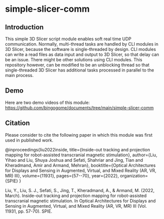 # simple-slicer-comm

## Introduction

This simple 3D Slicer script module enables soft real time UDP communication. Normally, multi-thread tasks are handled by CLI modules in 3D Slicer, because the software is single-threaded by design. CLI modules can write a read files as data input and output to 3D Slicer, so that delay can be an issue. There might be other solutions using CLI modules. This repository however, can be modified to be an unblocking thread so that single-threaded 3D Slicer has additional tasks processed in parallel to the main process.

## Demo

Here are two demo videos of this module: https://github.com/bingogome/documents/tree/main/simple-slicer-comm

## Citation

Please consider to cite the following paper in which this module was first used in published work.

@inproceedings{liu2022inside,
  title={Inside-out tracking and projection mapping for robot-assisted transcranial magnetic stimulation},
  author={Liu, Yihao and Liu, Shuya Joshua and Sefati, Shahriar and Jing, Tian and Kheradmand, Amir and Armand, Mehran},
  booktitle={Optical Architectures for Displays and Sensing in Augmented, Virtual, and Mixed Reality (AR, VR, MR) III},
  volume={11931},
  pages={57--70},
  year={2022},
  organization={SPIE}
}

Liu, Y., Liu, S. J., Sefati, S., Jing, T., Kheradmand, A., & Armand, M. (2022, March). Inside-out tracking and projection mapping for robot-assisted transcranial magnetic stimulation. In Optical Architectures for Displays and Sensing in Augmented, Virtual, and Mixed Reality (AR, VR, MR) III (Vol. 11931, pp. 57-70). SPIE.
